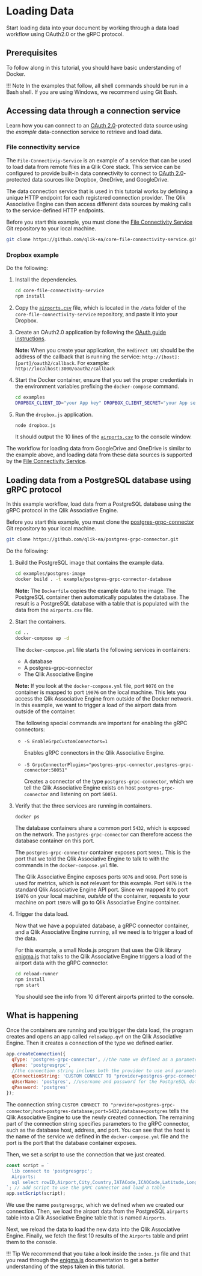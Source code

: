 # Loading Data

Start loading data into your document by working through a data load workflow using OAuth2.0 or the gRPC protocol.

## Prerequisites

To follow along in this tutorial, you should have basic understanding of Docker.

!!! Note
    In the examples that follow, all shell commands should be run in a Bash shell.
    If you are using Windows, we recommend using Git Bash.

## Accessing data through a connection service

Learn how you can connect to an [OAuth 2.0](https://oauth.net/2/)-protected data source
using the _example_ data-connection service to retrieve and load data.

### File connectivity service

The `File-Connectiviy-Service` is an example of a service that can be used to load data from
remote files in a Qlik Core stack.
This service can be configured to provide built-in data connectivity to connect to
[OAuth 2.0](https://oauth.net/2/)-protected data sources
like Dropbox, OneDrive, and GoogleDrive.

The data connection service that is used in this tutorial
works by defining a unique HTTP endpoint for each registered connection provider.
The Qlik Associative Engine can then access different data sources by making calls
to the service-defined HTTP endpoints.

Before you start this example, you must clone the
[File Connectivity Service](https://github.com/qlik-ea/core-file-connectivity-service)
Git repository to your local machine.

``` bash
git clone https://github.com/qlik-ea/core-file-connectivity-service.git
```

### Dropbox example

Do the following:

1. Install the dependencies.
    ``` bash
    cd core-file-connectivity-service
    npm install
    ```
1. Copy the [`airports.csv`](https://github.com/qlik-ea/core-file-connectivity-service/blob/master/data/airports.csv)
    file, which is located in the `/data` folder of the `core-file-connectivity-service` repository, and paste
    it into your Dropbox.
1. Create an OAuth2.0 application by following the
    [OAuth guide instructions](https://www.dropbox.com/developers/reference/oauth-guide).

    **Note:** When you create your application, the `Redirect URI`
    should be the address of the callback that is running the service: `http://[host]:[port]/oauth2/callback`.
    For example: `http://localhost:3000/oauth2/callback`

1. Start the Docker container, ensure that you set the proper
    credentials in the environment variables prefixing the
    `docker-compose` command.
    ```bash
    cd examples
    DROPBOX_CLIENT_ID="your App key" DROPBOX_CLIENT_SECRET="your App secret" docker-compose up -d --build
    ```
1. Run the `dropbox.js` application.
    ```bash
    node dropbox.js
    ```
    It should output the 10 lines of the [`airports.csv`](https://github.com/qlik-ea/core-file-connectivity-service/blob/master/data/airports.csv)
        to the console window.

The workflow for loading data from GoogleDrive and OneDrive is similar to the example above,
and loading data from these data sources is supported by the
[File Connectivity Service](https://github.com/qlik-ea/core-file-connectivity-service).

## Loading data from a PostgreSQL database using gRPC protocol

In this example workflow, load data from a PostgreSQL database
using the gRPC protocol in the Qlik Associative Engine.

Before you start this example, you must clone the [postgres-grpc-connector](https://github.com/qlik-ea/postgres-grpc-connector)
Git repository to your local machine.

``` bash
git clone https://github.com/qlik-ea/postgres-grpc-connector.git
```

Do the following:

1. Build the PostgreSQL image that contains the example data.

    ```bash
    cd examples/postgres-image
    docker build . -t example/postgres-grpc-connector-database
    ```

    **Note:** The `Dockerfile` copies the example data to the image.
    The PostgreSQL container then automatically populates the database.
    The result is a PostgreSQL database with a table that is populated with the
    data from the `airports.csv` file.

1. Start the containers.

    ```bash
    cd ..
    docker-compose up -d
    ```

    The `docker-compose.yml` file starts the following services in containers:

    - A database
    - A postgres-grpc-connector
    - The Qlik Associative Engine

    **Note:** If you look at the `docker-compose.yml` file, port `9076` on the container
    is mapped to port `19076` on the local machine.
    This lets you access the Qlik Associative Engine from outside of the Docker network.
    In this example, we want to trigger a load of the airport data
    from outside of the container.

    The following special commands are important for enabling the gRPC connectors:

    - `-S EnableGrpcCustomConnectors=1`

        Enables gRPC connectors in the Qlik Associative Engine.

    - `-S GrpcConnectorPlugins="postgres-grpc-connector,postgres-grpc-connector:50051"`

        Creates a connector of the type `postgres-grpc-connector`,
        which we tell the Qlik Associative Engine exists on host `postgres-grpc-connector`
        and listening on port `50051`.

1. Verify that the three services are running in containers.

    ```bash
    docker ps
    ```

    The database containers share a common port `5432`, which is exposed on the network.
    The `postgres-grpc-connector` can therefore access the database container on this port.

    The `postgres-grpc-connector` container exposes port `50051`.
    This is the port that we told the Qlik Associative Engine to talk to
    with the commands in the `docker-compose.yml` file.

    The Qlik Associative Engine exposes ports `9076` and `9090`.
    Port `9090` is used for metrics, which is not relevant for this example.
    Port `9076` is the standard Qlik Associative Engine API port. Since we mapped it to
    port `19076` on your local machine, _outside_ of the container,
    requests to your machine on port `19076` will go to Qlik Associative Engine container.

1. Trigger the data load.

    Now that we have a populated database, a gRPC connector container,
    and a Qlik Associative Engine running, all we need is to trigger a load of the data.

    For this example, a small Node.js program that uses the Qlik library [enigma.js](https://github.com/qlik-oss/enigma.js)
    that talks to the Qlik Associative Engine triggers a load of the airport data with the gRPC connector.

    ```bash
    cd reload-runner
    npm install
    npm start
    ```

    You should see the info from 10 different airports printed to the console.

## What is happening

Once the containers are running and you trigger the data load,
the program creates and opens an app called `reloadapp.qvf` on the Qlik Associative Engine.
Then it creates a connection of the type we defined earlier.

```js
app.createConnection({
  qType: 'postgres-grpc-connector', //the name we defined as a parameter to the Qlik Associative Engine in our docker-compose.yml
  qName: 'postgresgrpc',
  //the connection string inclues both the provider to use and parameters to it.
  qConnectionString: 'CUSTOM CONNECT TO "provider=postgres-grpc-connector;host=postgres-database;port=5432;database=postgres"',
  qUserName: 'postgres', //username and password for the PostgreSQL database, provided to the gRPC connector
  qPassword: 'postgres'
});
```

The connection string
`CUSTOM CONNECT TO "provider=postgres-grpc-connector;host=postgres-database;port=5432;database=postgres`
tells the Qlik Associative Engine to use the newly created connection.
The remaining part of the connection string specifies parameters to the gRPC connector,
such as the database host, address, and port.
You can see that the host is the name of the service we defined in the `docker-compose.yml` file
and the port is the port that the database container exposes.

Then, we set a script to use the connection that we just created.

```js
const script = `
  lib connect to 'postgresgrpc';
  Airports:
  sql select rowID,Airport,City,Country,IATACode,ICAOCode,Latitude,Longitude,Altitude,TimeZone,DST,TZ,clock_timestamp() from airports;
`; // add script to use the gRPC connector and load a table
app.setScript(script);
```

We use the name `postgresgrpc`, which we defined when we created our connection.
Then, we load the airport data from the PostgreSQL `airports` table into
a Qlik Associative Engine table that is named `Airports`.

Next, we reload the data to load the new data into the Qlik Associative Engine. Finally, we
fetch the first 10 results of the `Airports` table and print them to the console.

!!! Tip
    We recommend that you take a look inside the `index.js` file
    and that you read through the [enigma.js](https://github.com/qlik-oss/enigma.js) documentation
    to get a better understanding of the steps taken in this tutorial.
